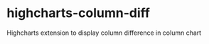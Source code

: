 highcharts-column-diff
======================

Highcharts extension to display column difference in column chart  

